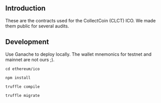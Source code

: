 ## Introduction
These are the contracts used for the CollectCoin (CLCT) ICO. We made them public for several audits.
## Development
Use Ganache to deploy locally. The wallet mnemonics for testnet and mainnet are not ours ;).

`cd ethereum/ico`

`npm install`

`truffle compile`

`truffle migrate`
